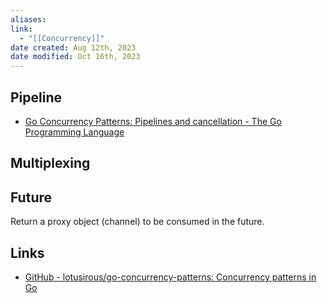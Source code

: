 ```yaml
---
aliases: 
link:
  - "[[Concurrency]]"
date created: Aug 12th, 2023
date modified: Oct 16th, 2023
---
```


## Pipeline
- [Go Concurrency Patterns: Pipelines and cancellation - The Go Programming Language](https://go.dev/blog/pipelines)

## Multiplexing

## Future
Return a proxy object (channel) to be consumed in the future.

## Links
- [GitHub - lotusirous/go-concurrency-patterns: Concurrency patterns in Go](https://github.com/lotusirous/go-concurrency-patterns)